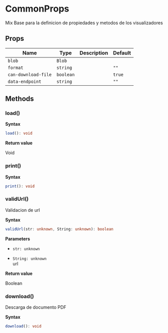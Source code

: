 # CommonProps

Mix Base para la definicion de propiedades
y metodos de los visualizadores

## Props

| Name                | Type      | Description | Default |
| ------------------- | --------- | ----------- | ------- |
| `blob`              | `Blob`    |             |         |
| `format`            | `string`  |             | `""`    |
| `can-download-file` | `boolean` |             | `true`  |
| `data-endpoint`     | `string`  |             | `""`    |

## Methods

### load()

**Syntax**

```typescript
load(): void
```

**Return value**

Void

### print()

**Syntax**

```typescript
print(): void
```

### validUrl()

Validacion de url

**Syntax**

```typescript
validUrl(str: unknown, String: unknown): boolean
```

**Parameters**

- `str: unknown`

- `String: unknown`<br/>
  url

**Return value**

Boolean

### download()

Descarga de documento PDF

**Syntax**

```typescript
download(): void
```

